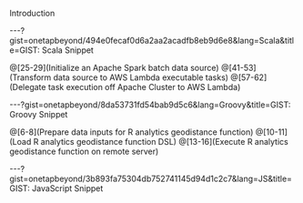 Introduction

---?gist=onetapbeyond/494e0fecaf0d6a2aa2acadfb8eb9d6e8&lang=Scala&title=GIST: Scala Snippet

@[25-29](Initialize an Apache Spark batch data source)
@[41-53](Transform data source to AWS Lambda executable tasks)
@[57-62](Delegate task execution off Apache Cluster to AWS Lambda)

---?gist=onetapbeyond/8da53731fd54bab9d5c6&lang=Groovy&title=GIST: Groovy Snippet

@[6-8](Prepare data inputs for R analytics geodistance function)
@[10-11](Load R analytics geodistance function DSL)
@[13-16](Execute R analytics geodistance function on remote server)

---?gist=onetapbeyond/3b893fa75304db752741145d94d1c2c7&lang=JS&title=GIST: JavaScript Snippet

